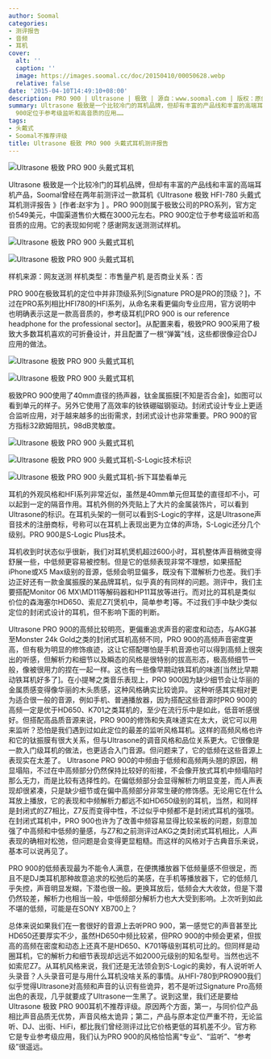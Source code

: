 ```yaml
---
author: Soomal
categories:
- 测评报告
- 音频
- 耳机
cover:
  alt: ''
  caption: ''
  image: https://images.soomal.cc/doc/20150410/00050628.webp
  relative: false
date: '2015-04-10T14:49:10+08:00'
description: PRO 900 | Ultrasone | 极致 | 源自：www.soomal.com | 版权：原创 |  平均/总评分：08.76/184
summary: Ultrasone 极致是一个比较冷门的耳机品牌，但却有丰富的产品线和丰富的高端耳机产品，PRO 900则属于极致公司的PRO系列，官方定价549美元，中国渠道售价大概在3000元左右，。PRO
  900定位于参考级监听和高音质的应用……
tags:
- 头戴式
- Soomal不推荐评级
title: Ultrasone 极致 PRO 900 头戴式耳机测评报告
---
```


![Ultrasone 极致 PRO 900 头戴式耳机](https://images.soomal.cc/doc/20150331/00050198.webp)



Ultrasone 极致是一个比较冷门的耳机品牌，但却有丰富的产品线和丰富的高端耳机产品，Soomal曾经在两年前测评过一款耳机《Ultrasone 极致 HFI-780 头戴式耳机测评报告 》[作者:赵宇为 ]
。PRO 900则属于极致公司的PRO系列，官方定价549美元，中国渠道售价大概在3000元左右。PRO 900定位于参考级监听和高音质的应用。它的表现如何呢？感谢网友送测测试样机。



![Ultrasone 极致 PRO 900 头戴式耳机](https://images.soomal.cc/doc/20150331/00050200_01.webp)



![Ultrasone 极致 PRO 900 头戴式耳机](https://images.soomal.cc/doc/20150331/00050216_01.webp)



样机来源：网友送测
样机类型：市售量产机
是否商业关系：否



PRO 900在极致耳机的定位中并非顶级系列[Signature PRO是PRO的顶级？]，不过在PRO系列相比HFI780的HFI系列，从命名来看更偏向专业应用，官方说明中也明确表示这是一款高音质的，参考级耳机[PRO 900 is our reference headphone for the professional sector]。从配置来看，极致PRO 900采用了极致大多数耳机喜欢的可折叠设计，并且配置了一根“弹簧”线，这些都很像迎合DJ应用的做法。



![Ultrasone 极致 PRO 900 头戴式耳机](https://images.soomal.cc/doc/20150331/00050199_01.webp)



![Ultrasone 极致 PRO 900 头戴式耳机](https://images.soomal.cc/doc/20150331/00050202_01.webp)



极致PRO 900使用了40mm直径的扬声器，钛金属振膜[不知是否合金]，如图可以看到单元的样子。另外它使用了高效率的钕铁硼磁钢驱动。封闭式设计专业上更适合监听应用，对于越来越多的出街需求，封闭式设计也非常重要。PRO 900的官方指标32欧姆阻抗，98dB灵敏度。



![Ultrasone 极致 PRO 900 头戴式耳机](https://images.soomal.cc/doc/20150331/00050203_01.webp)



![Ultrasone 极致 PRO 900 头戴式耳机-S-Logic技术标识](https://images.soomal.cc/doc/20150331/00050206_01.webp)



![Ultrasone 极致 PRO 900 头戴式耳机-拆下耳垫看单元](https://images.soomal.cc/doc/20150331/00050209.webp)



耳机的外观风格和HFI系列非常近似，虽然是40mm单元但耳垫的直径却不小，可以起到一定的隔音作用。耳机外侧的外壳贴上了大片的金属装饰片，可以看到Ultrasone的标识。在耳机头架的一侧可以看到S-Logic的字样，这是Ultrasone声音技术的注册商标，号称可以在耳机上表现出更为立体的声场，S-Logic还分几个级别。PRO 900是S-Logic Plus技术。



耳机收到时状态似乎很新，我们对耳机煲机超过600小时，耳机整体声音稍微变得舒展一些，中低频更容易被控制。但是它的低频表现非常不理想，如果搭配iPhone或X5 Max级别的音源，低频会明显偏多，既没有下潜解析力也差。我们手边正好还有一款金属振膜的某品牌耳机，似乎真的有同样的问题。测评中，我们主要搭配Monitor 06 MX\MD11等解码器和HP11耳放等进行。而对比的耳机是类似价位的森海塞尔HD650、索尼Z7[煲机中，简单参考]等。不过我们手中缺少类似定位的封闭式设计的耳机，但不影响下面的判断。

Ultrasone PRO 900的高频比较明亮，更偏重追求声音的密度和动态，与AKG甚至Monster 24k Gold之类的封闭式耳机高频不同，PRO 900的高频声音密度更高，但有极为明显的修饰痕迹，这让它搭配哪怕是手机音源也可以得到高频上很突出的听感，但解析力和细节以及瞬态的风格是很特别的拔高形态，极高频细节一般，像被很用力的捏在一起一样。这也有一些像早期动铁耳机的味道[当然比早期动铁耳机好多了]。在小提琴之类音乐表现上，PRO 900因为缺少细节会让华丽的金属质感变得像华丽的木头质感，这种风格确实比较诡异。
这种听感其实相对更为适合很一般的音源，例如手机、普通播放器，因为搭配这些音源时PRO 900的高频一定是优于HD650、K701之类耳机的，至少在流行乐中是如此，低音听感很好。但搭配高品质音源来说，PRO 900的修饰和失真味道实在太大，说它可以用来监听？恐怕是我们遇到过如此定位的最差的监听风格耳机。这样的高频风格也许和它的钛振膜有很大关系，但与Ultrasone的调音风格和品位关系更大。它很像是一款入门级耳机的做法，也更适合入门音源。但问题来了，它的低频在这些音源上表现实在太差了。
Ultrasone PRO 900的中频由于低频和高频两头翘的原因，稍显塌陷，不过在中高频部分仍然保持比较好的衔接，不会像开放式耳机中频塌陷时那么无力，而是比较有选择性的。在偏低频部分会显得解析力明显变差，而人声表现却很紧凑，只是缺少细节或在偏中高频部分非常生硬的修饰感。无论用它在什么耳放上播放，它的表现和中频解析力都远不如HD650级别的耳机，当然，和同样是封闭式的Z7相比，Z7反而变得中性，不过似乎中频都不是封闭式耳机的强项。在封闭式耳机中，PRO 900也许为了改善中频容易显得比较呆板的问题，刻意加强了中高频和中低频的量感，与Z7和之前测评过AKG之类封闭式耳机相比，人声表现的确相对松弛，但问题是会变得更显粗糙。而这样的风格对于古典音乐来说，基本可以说再见了。

PRO 900的低频表现最为不能令人满意，在便携播放器下低频量感不但很足，而且不是DJ类耳机那种故意追求的松弛后的美感，在手机等播放器下，它的低频几乎失控，声音明显发糊，下潜也很一般。更换耳放后，低频会大大收敛，但是下潜仍然较差，解析力也相当一般，中低频部分解析力也大大受到影响。上次听到如此不堪的低频，可能是在SONY XB700上？

总体来说如果我们在一套很好的音源上去听PRO 900，第一感觉它的声音甚至比HD650还要厚实不少，虽然HD650中频比较紧，但PRO 900的中频会更紧，但拔高的高频在密度和动态上还真不是HD650、K701等级别耳机可比的。但同样是动圈耳机，它的解析力和细节表现却远远不如2000元级别的知名型号。当然也远不如索尼Z7。从耳机风格来说，我们还是无法领会到S-Logic的奥妙，有人说听听人头录音？人头录音可是与用什么耳机没啥关系的事情。从HFI-780到PRO900我们似乎觉得Ultrasone对高频和声音的认识有些诡异，若不是听过Signature Pro高频出色的表现，几乎就要成了Ultrasone一生黑了。说到这里，我们还是要给Ultrasone 极致 PRO 900耳机不推荐评级。原因两个方面，第一，与同价位产品相比声音品质无优势，声音风格太诡异；第二，产品与原本定位严重不符，无论监听、DJ、出街、HiFi，都比我们曾经测评过比它价格更低的耳机差不少。官方称它是专业参考级应用，我们认为PRO 900的风格恰恰离“专业”、“监听”、“参考级”很遥远。